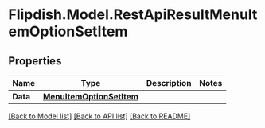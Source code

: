 # Flipdish.Model.RestApiResultMenuItemOptionSetItem
## Properties

Name | Type | Description | Notes
------------ | ------------- | ------------- | -------------
**Data** | [**MenuItemOptionSetItem**](MenuItemOptionSetItem.md) |  | 

[[Back to Model list]](../README.md#documentation-for-models) [[Back to API list]](../README.md#documentation-for-api-endpoints) [[Back to README]](../README.md)

